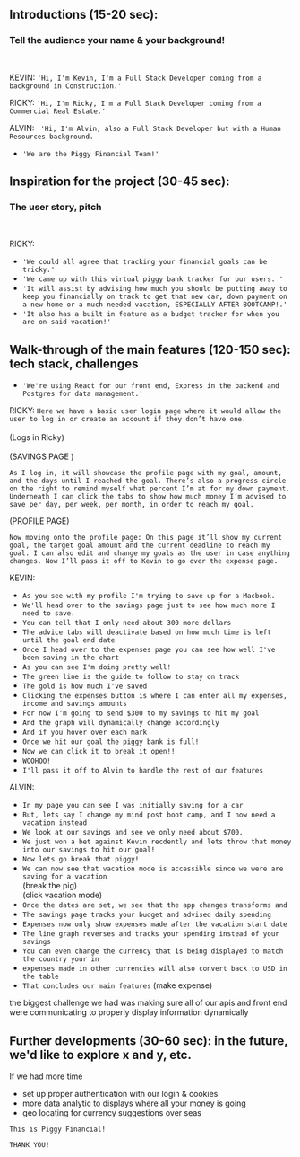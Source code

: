 ## Introductions (15-20 sec): 
 ### Tell the audience your name & your background! 
<br>

KEVIN: ```'Hi, I'm Kevin, I'm a Full Stack Developer coming from a background in Construction.'```

RICKY: ```'Hi, I'm Ricky, I'm a Full Stack Developer coming from a Commercial Real Estate.' ```

ALVIN: ``` 'Hi, I'm Alvin, also a Full Stack Developer but with a Human Resources background.```

- ```'We are the Piggy Financial Team!'```

## Inspiration for the project (30-45 sec): 
   ### The user story, pitch
<br>

RICKY:
- ```'We could all agree that tracking your financial goals can be tricky.'```
- ```'We came up with this virtual piggy bank tracker for our users. '```
- ```'It will assist by advising how much you should be putting away to keep you financially on track to get that new car, down payment on a new home or a much needed vacation, ESPECIALLY AFTER BOOTCAMP!.' ```
- ```'It also has a built in feature as a budget tracker for when you are on said vacation!'```

## Walk-through of the main features (120-150 sec): tech stack, challenges
- ```'We're using React for our front end, Express in the backend and Postgres for data management.'```

RICKY: 
```Here we have a basic user login page where it would allow the user to log in or create an account if they don’t have one. ```
\
\
(Logs in Ricky)
\
\
(SAVINGS PAGE )

```As I log in, it will showcase the profile page with my goal, amount, and the days until I reached the goal. There’s also a progress circle on the right to remind myself what percent I’m at for my down payment. Underneath I can click the tabs to show how much money I’m advised to save per day, per week, per month, in order to reach my goal.```

(PROFILE PAGE)

```Now moving onto the profile page: On this page it’ll show my current goal, the target goal amount and the current deadline to reach my goal. I can also edit and change my goals as the user in case anything changes. Now I’ll pass it off to Kevin to go over the expense page.```

KEVIN: 

- ```As you see with my profile I'm trying to save up for a Macbook.```
- ```We'll head over to the savings page just to see how much more I need to save.```
- ```You can tell that I only need about 300 more dollars ```
- ```The advice tabs will deactivate based on how much time is left until the goal end date```
- ```Once I head over to the expenses page you can see how well I've been saving in the chart```
- ```As you can see I'm doing pretty well!```
- ```The green line is the guide to follow to stay on track``` 
- ```The gold is how much I've saved``` 
- ```Clicking the expenses button is where I can enter all my expenses, income and savings amounts```
- ```For now I'm going to send $300 to my savings to hit my goal```
- ```And the graph will dynamically change accordingly ```
- ```And if you hover over each mark```
- ```Once we hit our goal the piggy bank is full!```
- ```Now we can click it to break it open!!```
- ```WOOHOO!```
- ```I'll pass it off to Alvin to handle the rest of our features```

ALVIN:

- ```In my page you can see I was initially saving for a car```
- ```But, lets say I change my mind post boot camp, and I now need a vacation instead```
- ```We look at our savings and see we only need about $700.```
- ```We just won a bet against Kevin recdently and lets throw that money into our savings to hit our goal!```
- ```Now lets go break that piggy!```
- ```We can now see that vacation mode is accessible since we were are saving for a vacation```\
(break the pig)\
(click vacation mode)
- ```Once the dates are set, we see that the app changes transforms and```
- ```The savings page tracks your budget and advised daily spending```
- ```Expenses now only show expenses made after the vacation start date```
- ```The line graph reverses and tracks your spending instead of your savings```
- ```You can even change the currency that is being displayed to match the country your in``` 
- ```expenses made in other currencies will also convert back to USD in the table```
- ```That concludes our main features```
(make expense)

the biggest challenge we had was making sure all of our apis and front end were communicating to properly display information dynamically

## Further developments (30-60 sec): in the future, we'd like to explore x and y, etc.
If we had more time

- set up proper authentication with our login & cookies
- more data analytic to displays where all your money is going
- geo locating for currency suggestions over seas


```This is Piggy Financial!```

```THANK YOU!```